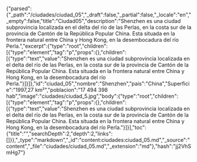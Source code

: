 {"parsed":{"_path":"/ciudades/ciudad_05","_draft":false,"_partial":false,"_locale":"en","_empty":false,"title":"Ciudad05","description":"Shenzhen es una ciudad subprovincia localizada en el delta del río de las Perlas, en la costa sur de la provincia de Cantón de la República Popular China. Esta situada en la frontera natural entre China y Hong Kong, en la desembocadura del río Perla.","excerpt":{"type":"root","children":[{"type":"element","tag":"p","props":{},"children":[{"type":"text","value":"Shenzhen es una ciudad subprovincia localizada en el delta del río de las Perlas, en la costa sur de la provincia de Cantón de la República Popular China. Esta situada en la frontera natural entre China y Hong Kong, en la desembocadura del río Perla."}]}]},"id":"ciudad_05","nombre":"Shenzhen","pais":"China","Superficie":"1997,27 km²","poblacion":"17 494 398 hab","image":"ciudades/ciudad_5.jpg","body":{"type":"root","children":[{"type":"element","tag":"p","props":{},"children":[{"type":"text","value":"Shenzhen es una ciudad subprovincia localizada en el delta del río de las Perlas, en la costa sur de la provincia de Cantón de la República Popular China. Esta situada en la frontera natural entre China y Hong Kong, en la desembocadura del río Perla."}]}],"toc":{"title":"","searchDepth":2,"depth":2,"links":[]}},"_type":"markdown","_id":"content:ciudades:ciudad_05.md","_source":"content","_file":"ciudades/ciudad_05.md","_extension":"md"},"hash":"jj2VhSmHg7"}